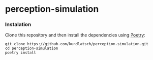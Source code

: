 # perception-simulation

### Instalation

Clone this repository and then install the dependencies using [Poetry](https://python-poetry.org/):

```
git clone https://github.com/kundlatsch/perception-simulation.git
cd perception-simulation
poetry install
```